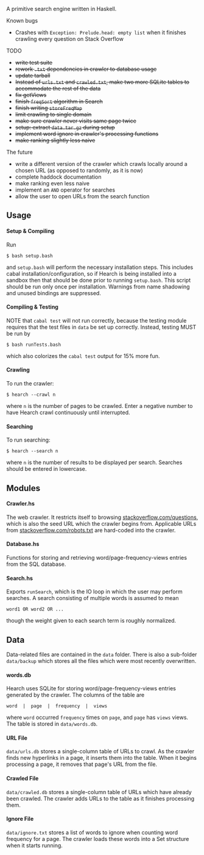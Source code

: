A primitive search engine written in Haskell.

Known bugs
  * Crashes with `Exception: Prelude.head: empty list` when it finishes
    crawling every question on Stack Overflow

TODO
  * ~~write test suite~~
  * ~~rework `.txt` dependencies in crawler to database usage~~
  * ~~update tarball~~
  * ~~Instead of `urls.txt` and `crawled.txt`, make two more SQLite tables
    to accommodate the rest of the data~~
  * ~~fix getViews~~
  * ~~finish `freqSort` algorithm in Search~~
  * ~~finish writing `storeFreqMap`~~
  * ~~limit crawling to single domain~~
  * ~~make sure crawler never visits same page twice~~
  * ~~setup: extract `data.tar.gz` during setup~~
  * ~~implement word ignore in crawler's processing functions~~
  * ~~make ranking slightly less naive~~

The future
  * write a different version of the crawler which crawls locally around a
    chosen URL (as opposed to randomly, as it is now)
  * complete haddock documentation
  * make ranking even less naive
  * implement an `AND` operator for searches
  * allow the user to open URLs from the search function

## Usage

#### Setup & Compiling

Run

    $ bash setup.bash

and `setup.bash` will perform the necessary installation steps. This includes
cabal installation/configuration, so if Hearch is being installed into a
sandbox then that should be done prior to running `setup.bash`. This script
should be run only once per installation. Warnings from name shadowing and
unused bindings are suppressed.

#### Compiling & Testing

NOTE that `cabal test` will not run correctly, because the testing module
requires that the test files in `data` be set up correctly. Instead, testing
MUST be run by

    $ bash runTests.bash

which also colorizes the `cabal test` output for 15% more fun.

#### Crawling

To run the crawler:

    $ hearch --crawl n

where `n` is the number of pages to be crawled. Enter a negative number to
have Hearch crawl continuously until interrupted.

#### Searching

To run searching:

    $ hearch --search n

where `n` is the number of results to be displayed per search. Searches
should be entered in lowercase.

## Modules

#### Crawler.hs

The web crawler. It restricts itself to browsing
[stackoverflow.com/questions](http://stackoverflow.com/questions), which is
also the seed URL which the crawler begins from. Applicable URLs from
[stackoverflow.com/robots.txt](http://stackoverflow.com/robots.txt) are
hard-coded into the crawler.

#### Database.hs

Functions for storing and retrieving word/page-frequency-views entries from the
SQL database.

#### Search.hs

Exports `runSearch`, which is the IO loop in which the user may perform
searches. A search consisting of multiple words is assumed to mean

    word1 OR word2 OR ...

though the weight given to each search term is roughly normalized.

## Data

Data-related files are contained in the `data` folder. There is also a
sub-folder `data/backup` which stores all the files which were most recently
overwritten.

#### words.db

Hearch uses SQLite for storing word/page-frequency-views entries generated by the
crawler. The columns of the table are

    word  |  page  |  frequency  |  views

where `word` occurred `frequency` times on `page`, and `page` has `views`
views. The table is stored in `data/words.db`.

#### URL File

`data/urls.db` stores a single-column table of URLs to crawl. As the crawler
finds new hyperlinks in a page, it inserts them into the table. When it begins
processing a page, it removes that page's URL from the file.

#### Crawled File

`data/crawled.db` stores a single-column table of URLs which have already
been crawled. The crawler adds URLs to the table as it finishes processing
them.

#### Ignore File

`data/ignore.txt` stores a list of words to ignore when counting word
frequency for a page. The crawler loads these words into a Set structure
when it starts running.
